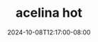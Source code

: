 --- 
title: "acelina hot"
description: "nonton bokep acelina hot ig video full terbaru"
date: 2024-10-08T12:17:00-08:00
file_code: "5g0w3wbcylcm"
draft: false
cover: "p4k7wytynpxygbf0.jpg"
tags: ["acelina", "hot"]
length: 317
fld_id: "1482965"
foldername: "Acelinahot"
categories: ["Acelinahot"]
views: 0
---